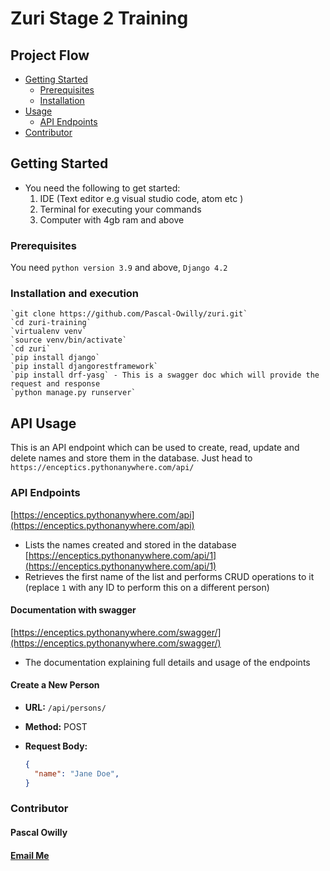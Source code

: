# Zuri Stage 2 Training

## Project Flow

- [Getting Started](#getting-started)
  - [Prerequisites](#prerequisites)
  - [Installation](#installation)
- [Usage](#usage)
  - [API Endpoints](#api-endpoints)
- [Contributor](#contributor)

## Getting Started

* You need the following to get started:
  1. IDE (Text editor e.g visual studio code, atom etc )
  2. Terminal for executing your commands
  3. Computer with 4gb ram and above

### Prerequisites

You need `python version 3.9` and above, `Django 4.2`

### Installation and execution

    `git clone https://github.com/Pascal-Owilly/zuri.git`
    `cd zuri-training`
    `virtualenv venv`
    `source venv/bin/activate`
    `cd zuri`
    `pip install django`
    `pip install djangorestframework`
    `pip install drf-yasg` - This is a swagger doc which will provide the request and response 
    `python manage.py runserver`

## API Usage

This is an API endpoint which can be used to create, read, update and delete names and store them in the database.
Just head to `https://enceptics.pythonanywhere.com/api/` 

### API Endpoints
 [https://enceptics.pythonanywhere.com/api](https://enceptics.pythonanywhere.com/api)

 - Lists the names created and stored in the database
 [https://enceptics.pythonanywhere.com/api/1](https://enceptics.pythonanywhere.com/api/1)
 - Retrieves the first name of the list and performs CRUD operations to it (replace `1` with any ID to perform this on a different person)

#### Documentation with swagger

 [https://enceptics.pythonanywhere.com/swagger/](https://enceptics.pythonanywhere.com/swagger/)
 - The documentation explaining full details and usage of the endpoints

#### Create a New Person

- **URL:** `/api/persons/`
- **Method:** POST
- **Request Body:**

  ```json
  {
    "name": "Jane Doe",
  }

### Contributor
#### Pascal Owilly
#### [Email Me](mailto:pascalouma54@gmail.com)
  

  
